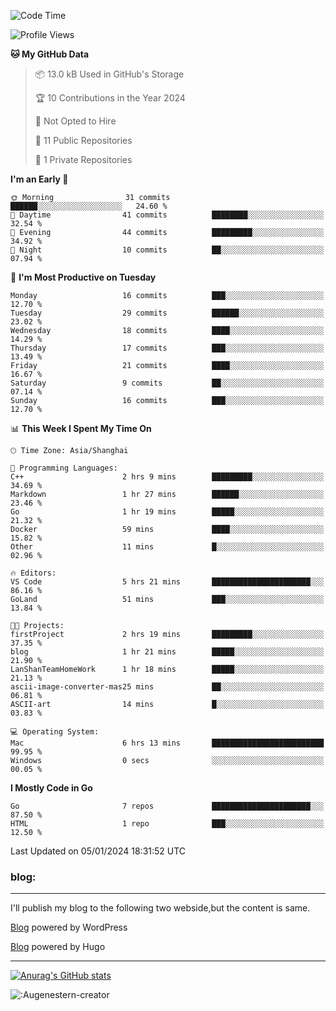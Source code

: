 <!--START_SECTION:waka-->
![Code Time](http://img.shields.io/badge/Code%20Time-90%20hrs%2017%20mins-blue)

![Profile Views](http://img.shields.io/badge/Profile%20Views-11-blue)

**🐱 My GitHub Data** 

> 📦 13.0 kB Used in GitHub's Storage 
 > 
> 🏆 10 Contributions in the Year 2024
 > 
> 🚫 Not Opted to Hire
 > 
> 📜 11 Public Repositories 
 > 
> 🔑 1 Private Repositories 
 > 
**I'm an Early 🐤** 

```text
🌞 Morning                31 commits          ██████░░░░░░░░░░░░░░░░░░░   24.60 % 
🌆 Daytime                41 commits          ████████░░░░░░░░░░░░░░░░░   32.54 % 
🌃 Evening                44 commits          █████████░░░░░░░░░░░░░░░░   34.92 % 
🌙 Night                  10 commits          ██░░░░░░░░░░░░░░░░░░░░░░░   07.94 % 
```
📅 **I'm Most Productive on Tuesday** 

```text
Monday                   16 commits          ███░░░░░░░░░░░░░░░░░░░░░░   12.70 % 
Tuesday                  29 commits          ██████░░░░░░░░░░░░░░░░░░░   23.02 % 
Wednesday                18 commits          ████░░░░░░░░░░░░░░░░░░░░░   14.29 % 
Thursday                 17 commits          ███░░░░░░░░░░░░░░░░░░░░░░   13.49 % 
Friday                   21 commits          ████░░░░░░░░░░░░░░░░░░░░░   16.67 % 
Saturday                 9 commits           ██░░░░░░░░░░░░░░░░░░░░░░░   07.14 % 
Sunday                   16 commits          ███░░░░░░░░░░░░░░░░░░░░░░   12.70 % 
```


📊 **This Week I Spent My Time On** 

```text
🕑︎ Time Zone: Asia/Shanghai

💬 Programming Languages: 
C++                      2 hrs 9 mins        █████████░░░░░░░░░░░░░░░░   34.69 % 
Markdown                 1 hr 27 mins        ██████░░░░░░░░░░░░░░░░░░░   23.46 % 
Go                       1 hr 19 mins        █████░░░░░░░░░░░░░░░░░░░░   21.32 % 
Docker                   59 mins             ████░░░░░░░░░░░░░░░░░░░░░   15.82 % 
Other                    11 mins             █░░░░░░░░░░░░░░░░░░░░░░░░   02.96 % 

🔥 Editors: 
VS Code                  5 hrs 21 mins       ██████████████████████░░░   86.16 % 
GoLand                   51 mins             ███░░░░░░░░░░░░░░░░░░░░░░   13.84 % 

🐱‍💻 Projects: 
firstProject             2 hrs 19 mins       █████████░░░░░░░░░░░░░░░░   37.35 % 
blog                     1 hr 21 mins        █████░░░░░░░░░░░░░░░░░░░░   21.90 % 
LanShanTeamHomeWork      1 hr 18 mins        █████░░░░░░░░░░░░░░░░░░░░   21.13 % 
ascii-image-converter-mas25 mins             ██░░░░░░░░░░░░░░░░░░░░░░░   06.81 % 
ASCII-art                14 mins             █░░░░░░░░░░░░░░░░░░░░░░░░   03.83 % 

💻 Operating System: 
Mac                      6 hrs 13 mins       █████████████████████████   99.95 % 
Windows                  0 secs              ░░░░░░░░░░░░░░░░░░░░░░░░░   00.05 % 
```

**I Mostly Code in Go** 

```text
Go                       7 repos             ██████████████████████░░░   87.50 % 
HTML                     1 repo              ███░░░░░░░░░░░░░░░░░░░░░░   12.50 % 
```




 Last Updated on 05/01/2024 18:31:52 UTC
<!--END_SECTION:waka-->

### blog:
---
I'll publish my blog to the following two webside,but the content is same.


[Blog](http://lance47.com/) powered by WordPress

[Blog](http://lance547.github.io) powered by Hugo
___
[![Anurag's GitHub stats](https://github-readme-stats.vercel.app/api?username=lance547)](https://github.com/anuraghazra/github-readme-stats)
<!---
lance547/lance547 is a ✨ special ✨ repository because its `README.md` (this file) appears on your GitHub profile.
You can click the Preview link to take a look at your changes.
--->

![:Augenestern-creator](https://count.getloli.com/get/@lance547?theme=moebooru)

